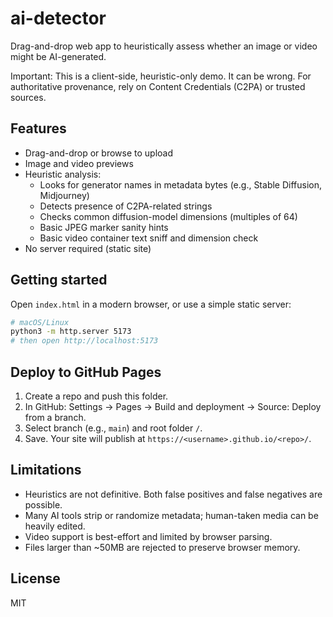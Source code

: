 # ai-detector

Drag-and-drop web app to heuristically assess whether an image or video might be AI-generated.

Important: This is a client-side, heuristic-only demo. It can be wrong. For authoritative provenance, rely on Content Credentials (C2PA) or trusted sources.

## Features

- Drag-and-drop or browse to upload
- Image and video previews
- Heuristic analysis:
  - Looks for generator names in metadata bytes (e.g., Stable Diffusion, Midjourney)
  - Detects presence of C2PA-related strings
  - Checks common diffusion-model dimensions (multiples of 64)
  - Basic JPEG marker sanity hints
  - Basic video container text sniff and dimension check
- No server required (static site)

## Getting started

Open `index.html` in a modern browser, or use a simple static server:

```bash
# macOS/Linux
python3 -m http.server 5173
# then open http://localhost:5173
```

## Deploy to GitHub Pages

1. Create a repo and push this folder.
2. In GitHub: Settings → Pages → Build and deployment → Source: Deploy from a branch.
3. Select branch (e.g., `main`) and root folder `/`.
4. Save. Your site will publish at `https://<username>.github.io/<repo>/`.

## Limitations

- Heuristics are not definitive. Both false positives and false negatives are possible.
- Many AI tools strip or randomize metadata; human-taken media can be heavily edited.
- Video support is best-effort and limited by browser parsing.
- Files larger than ~50MB are rejected to preserve browser memory.

## License

MIT
